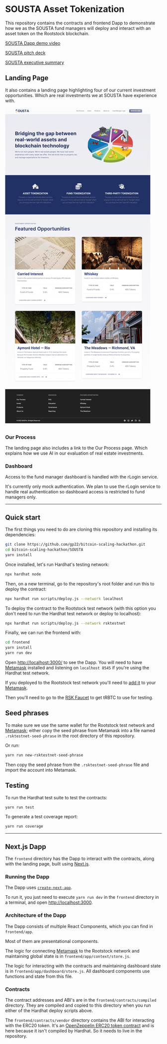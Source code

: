 # SOUSTA Asset Tokenization

This repository contains the contracts and frontend Dapp to demonstrate how we
as the SOUSTA fund managers will deploy and interact with an asset token on the
Rootstock blockchain.

[SOUSTA Dapp demo video](https://www.loom.com/share/2bc733b7e0ff4e2d90806d058ff7864a?sid=8663320f-1b20-4900-ae02-a3ece5bf7e95)

[SOUSTA pitch deck](https://github.com/gp22/bitcoin-scaling-hackathon/blob/632e632e73ec846d7ff0c5fdde2530a7c8d9511c/SOUSTA/SOUSTA-pitch-deck.pdf)

[SOUSTA executive summary](https://github.com/gp22/bitcoin-scaling-hackathon/blob/0f4b9e86b20928dfaec5fc42188ee6b44875470a/SOUSTA/SOUSTA-executive-summary.pdf)

## Landing Page

It also contains a landing page highlighting four of our current investment
opportunities. Which are real investments we at SOUSTA have experience with.

![Landing Page Screenshot](https://github.com/gp22/bitcoin-scaling-hackathon/blob/ef65f2c047a1b029ee8fd89215b9f6fdef408ccd/SOUSTA/landing-page.jpg)

### Our Process

The landing page also includes a link to the Our Process page. Which explains
how we use AI in our evaluation of real estate investments.

### Dashboard

Access to the fund manager dashboard is handled with the rLogin service.

It's currently only mock authentication. We plan to use the rLogin service to
handle real authentication so dashboard access is restricted to fund managers
only.

---

## Quick start

The first things you need to do are cloning this repository and installing its
dependencies:

```sh
git clone https://github.com/gp22/bitcoin-scaling-hackathon.git
cd bitcoin-scaling-hackathon/SOUSTA
yarn install
```

Once installed, let's run Hardhat's testing network:

```sh
npx hardhat node
```

Then, on a new terminal, go to the repository's root folder and run this to
deploy the contract:

```sh
npx hardhat run scripts/deploy.js --network localhost
```

To deploy the contract to the Rootstock test network (with this option you
don't need to run the Hardhat test network or deploy to localhost):

```sh
npx hardhat run scripts/deploy.js --network rsktestnet
```

Finally, we can run the frontend with:

```sh
cd frontend
yarn install
yarn run dev
```

Open [http://localhost:3000/](http://localhost:3000/) to see the Dapp. You will
need to have [Metamask](https://metamask.io) installed and listening on
`localhost 8545` if you're using the Hardhat test network.

If you deployed to the Rootstock test network you'll need to
[add it](https://dev.rootstock.io/wallet/use/metamask/) to your
[Metamask](https://metamask.io).

Then you'll need to go to the [RSK Faucet](https://faucet.rsk.co/) to get
tRBTC to use for testing.

## Seed phrases

To make sure we use the same wallet for the Rootstock test network and
[Metamask](https://metamask.io); either copy the seed phrase from Metamask
into a file named `.rsktestnet-seed-phrase` in the root directory of this
repository.

Or run:

```sh
yarn run new-rsktestnet-seed-phrase
```

Then copy the seed phrase from the `.rsktestnet-seed-phrase` file and import
the account into Metamask.

## Testing

To run the Hardhat test suite to test the contracts:

```sh
yarn run test
```

To generate a test coverage report:

```sh
yarn run coverage
```

---

## Next.js Dapp

The `frontend` directory has the Dapp to interact with the contracts, along
with the landing page, built using [Next.js](https://nextjs.org/).

### Running the Dapp

The Dapp uses [`create-next-app`](https://github.com/vercel/next.js/tree/canary/packages/create-next-app).

To run it, you just need to execute `yarn run dev` in the `frontend` directory
in a terminal, and open [http://localhost:3000](http://localhost:3000).

### Architecture of the Dapp

The Dapp consists of multiple React Components, which you can find in
`frontend/app`.

Most of them are presentational components.

The logic for connecting [Metamask](https://metamask.io) to the Rootstock
network and maintaining global state is in `frontend/app/context/store.js`.

The logic for interacting with the contracts and maintaining dashboard
state is in `frontend/app/dashboard/store.js`. All dashboard components
use functions and state from this file.

### Contracts

The contract addresses and ABI's are in the `frontend/contracts/compiled`
directory. They are compiled and copied to this directory when you run either
of the Hardhat deploy scripts above.

The `frontend/contracts/vendor` directory contains the ABI for interacting
with the ERC20 token. It's an [OpenZeppelin ERC20 token contract](https://docs.openzeppelin.com/contracts/4.x/erc20)
and is here because it isn't compiled by Hardhat. So it needs to live in the
repository.
